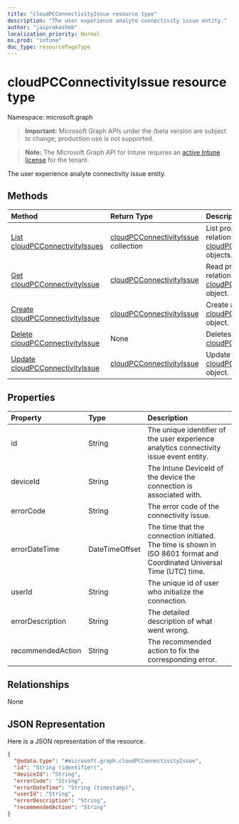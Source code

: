 ```yaml
---
title: "cloudPCConnectivityIssue resource type"
description: "The user experience analyte connectivity issue entity."
author: "jaiprakashmb"
localization_priority: Normal
ms.prod: "intune"
doc_type: resourcePageType
---
```


# cloudPCConnectivityIssue resource type

Namespace: microsoft.graph

> **Important:** Microsoft Graph APIs under the /beta version are subject to change; production use is not supported.

> **Note:** The Microsoft Graph API for Intune requires an [active Intune license](https://go.microsoft.com/fwlink/?linkid=839381) for the tenant.

The user experience analyte connectivity issue entity.

## Methods
|Method|Return Type|Description|
|:---|:---|:---|
|[List cloudPCConnectivityIssues](../api/intune-devices-cloudpcconnectivityissue-list.md)|[cloudPCConnectivityIssue](../resources/intune-devices-cloudpcconnectivityissue.md) collection|List properties and relationships of the [cloudPCConnectivityIssue](../resources/intune-devices-cloudpcconnectivityissue.md) objects.|
|[Get cloudPCConnectivityIssue](../api/intune-devices-cloudpcconnectivityissue-get.md)|[cloudPCConnectivityIssue](../resources/intune-devices-cloudpcconnectivityissue.md)|Read properties and relationships of the [cloudPCConnectivityIssue](../resources/intune-devices-cloudpcconnectivityissue.md) object.|
|[Create cloudPCConnectivityIssue](../api/intune-devices-cloudpcconnectivityissue-create.md)|[cloudPCConnectivityIssue](../resources/intune-devices-cloudpcconnectivityissue.md)|Create a new [cloudPCConnectivityIssue](../resources/intune-devices-cloudpcconnectivityissue.md) object.|
|[Delete cloudPCConnectivityIssue](../api/intune-devices-cloudpcconnectivityissue-delete.md)|None|Deletes a [cloudPCConnectivityIssue](../resources/intune-devices-cloudpcconnectivityissue.md).|
|[Update cloudPCConnectivityIssue](../api/intune-devices-cloudpcconnectivityissue-update.md)|[cloudPCConnectivityIssue](../resources/intune-devices-cloudpcconnectivityissue.md)|Update the properties of a [cloudPCConnectivityIssue](../resources/intune-devices-cloudpcconnectivityissue.md) object.|

## Properties
|Property|Type|Description|
|:---|:---|:---|
|id|String|The unique identifier of the user experience analytics connectivity issue event entity.|
|deviceId|String|The Intune DeviceId of the device the connection is associated with.|
|errorCode|String|The error code of the connectivity issue.|
|errorDateTime|DateTimeOffset|The time that the connection initiated. The time is shown in ISO 8601 format and Coordinated Universal Time (UTC) time.|
|userId|String|The unique id of user who initialize the connection.|
|errorDescription|String|The detailed description of what went wrong.|
|recommendedAction|String|The recommended action to fix the corresponding error.|

## Relationships
None

## JSON Representation
Here is a JSON representation of the resource.
<!-- {
  "blockType": "resource",
  "keyProperty": "id",
  "@odata.type": "microsoft.graph.cloudPCConnectivityIssue"
}
-->
``` json
{
  "@odata.type": "#microsoft.graph.cloudPCConnectivityIssue",
  "id": "String (identifier)",
  "deviceId": "String",
  "errorCode": "String",
  "errorDateTime": "String (timestamp)",
  "userId": "String",
  "errorDescription": "String",
  "recommendedAction": "String"
}
```
